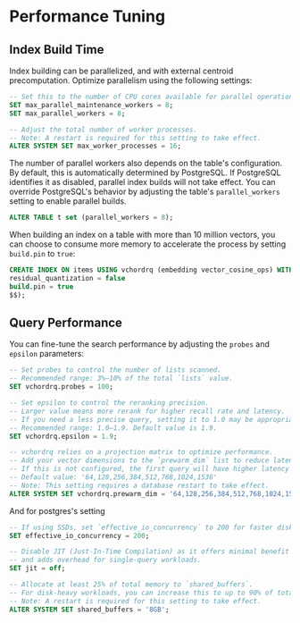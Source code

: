 # Performance Tuning

## Index Build Time

Index building can be parallelized, and with external centroid precomputation. Optimize parallelism using the following settings:

```SQL
-- Set this to the number of CPU cores available for parallel operations.
SET max_parallel_maintenance_workers = 8;
SET max_parallel_workers = 8;

-- Adjust the total number of worker processes. 
-- Note: A restart is required for this setting to take effect.
ALTER SYSTEM SET max_worker_processes = 16;
```

The number of parallel workers also depends on the table's configuration. By default, this is automatically determined by PostgreSQL. If PostgreSQL identifies it as disabled, parallel index builds will not take effect. You can override PostgreSQL's behavior by adjusting the table's `parallel_workers` setting to enable parallel builds.

```sql
ALTER TABLE t set (parallel_workers = 8);
```

When building an index on a table with more than 10 million vectors, you can choose to consume more memory to accelerate the process by setting `build.pin` to `true`:

```sql
CREATE INDEX ON items USING vchordrq (embedding vector_cosine_ops) WITH (options = $$
residual_quantization = false
build.pin = true
$$);
```

## Query Performance

You can fine-tune the search performance by adjusting the `probes` and `epsilon` parameters:

```sql
-- Set probes to control the number of lists scanned. 
-- Recommended range: 3%–10% of the total `lists` value.
SET vchordrq.probes = 100;

-- Set epsilon to control the reranking precision.
-- Larger value means more rerank for higher recall rate and latency.
-- If you need a less precise query, setting it to 1.0 may be appropriate.
-- Recommended range: 1.0–1.9. Default value is 1.9.
SET vchordrq.epsilon = 1.9;

-- vchordrq relies on a projection matrix to optimize performance.
-- Add your vector dimensions to the `prewarm_dim` list to reduce latency.
-- If this is not configured, the first query will have higher latency as the matrix is generated on demand.
-- Default value: '64,128,256,384,512,768,1024,1536'
-- Note: This setting requires a database restart to take effect.
ALTER SYSTEM SET vchordrq.prewarm_dim = '64,128,256,384,512,768,1024,1536';
```

And for postgres's setting
```SQL
-- If using SSDs, set `effective_io_concurrency` to 200 for faster disk I/O.
SET effective_io_concurrency = 200;

-- Disable JIT (Just-In-Time Compilation) as it offers minimal benefit (1–2%) 
-- and adds overhead for single-query workloads.
SET jit = off;

-- Allocate at least 25% of total memory to `shared_buffers`. 
-- For disk-heavy workloads, you can increase this to up to 90% of total memory. You may also want to disable swap with network storage to avoid io hang.
-- Note: A restart is required for this setting to take effect.
ALTER SYSTEM SET shared_buffers = '8GB';
```
